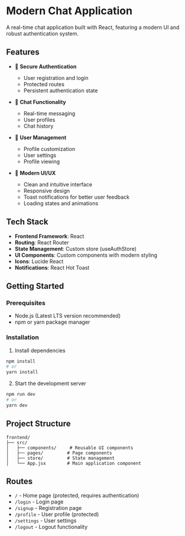 # Modern Chat Application

A real-time chat application built with React, featuring a modern UI and robust authentication system.

## Features

- 🔐 **Secure Authentication**
  - User registration and login
  - Protected routes
  - Persistent authentication state

- 💬 **Chat Functionality**
  - Real-time messaging
  - User profiles
  - Chat history

- 👤 **User Management**
  - Profile customization
  - User settings
  - Profile viewing

- 🎨 **Modern UI/UX**
  - Clean and intuitive interface
  - Responsive design
  - Toast notifications for better user feedback
  - Loading states and animations

## Tech Stack

- **Frontend Framework**: React
- **Routing**: React Router
- **State Management**: Custom store (useAuthStore)
- **UI Components**: Custom components with modern styling
- **Icons**: Lucide React
- **Notifications**: React Hot Toast

## Getting Started

### Prerequisites

- Node.js (Latest LTS version recommended)
- npm or yarn package manager

### Installation


1. Install dependencies
```bash
npm install
# or
yarn install
```

2. Start the development server
```bash
npm run dev
# or
yarn dev
```
## Project Structure

```
frontend/
├── src/
│   ├── components/     # Reusable UI components
│   ├── pages/         # Page components
│   ├── store/         # State management
│   └── App.jsx        # Main application component
```

## Routes

- `/` - Home page (protected, requires authentication)
- `/login` - Login page
- `/signup` - Registration page
- `/profile` - User profile (protected)
- `/settings` - User settings
- `/logout` - Logout functionality


